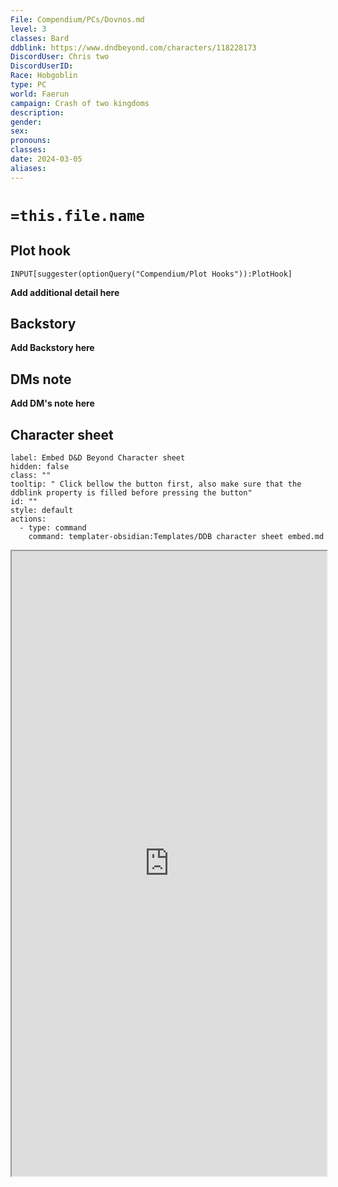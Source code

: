 ```yaml
---
File: Compendium/PCs/Dovnos.md
level: 3
classes: Bard
ddblink: https://www.dndbeyond.com/characters/118228173
DiscordUser: Chris two
DiscordUserID: 
Race: Hobgoblin
type: PC
world: Faerun
campaign: Crash of two kingdoms
description: 
gender: 
sex: 
pronouns: 
classes: 
date: 2024-03-05
aliases: 
---
```


# `=this.file.name`
## Plot hook
```meta-bind
INPUT[suggester(optionQuery("Compendium/Plot Hooks")):PlotHook]
```
**Add additional detail here**
## Backstory

**Add Backstory here**

## DMs note

**Add DM's note here**

## Character sheet

```meta-bind-button
label: Embed D&D Beyond Character sheet
hidden: false
class: ""
tooltip: " Click bellow the button first, also make sure that the ddblink property is filled before pressing the button"
id: ""
style: default
actions:
  - type: command
    command: templater-obsidian:Templates/DDB character sheet embed.md

```

<iframe src="https://www.dndbeyond.com/characters/118228173" style="width:100%; height:1000px;"></iframe>


